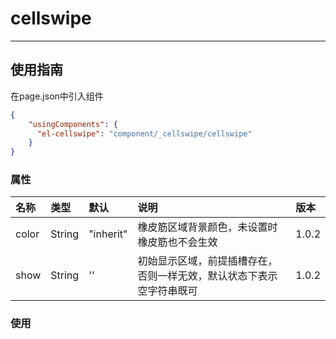 # cellswipe

---

## 使用指南

在page.json中引入组件

```json
{
    "usingComponents": {
      "el-cellswipe": "component/_cellswipe/cellswipe"
    }
}
```

### 属性

| 名称 | 类型 | 默认 | 说明 | 版本 |
| :--- | :--- | :--- | :--- | :--- |
| color | String | "inherit" | 橡皮筋区域背景颜色，未设置时橡皮筋也不会生效 | 1.0.2 |
| show | String | '' | 初始显示区域，前提插槽存在，否则一样无效，默认状态下表示空字符串既可 | 1.0.2 |

### 使用



